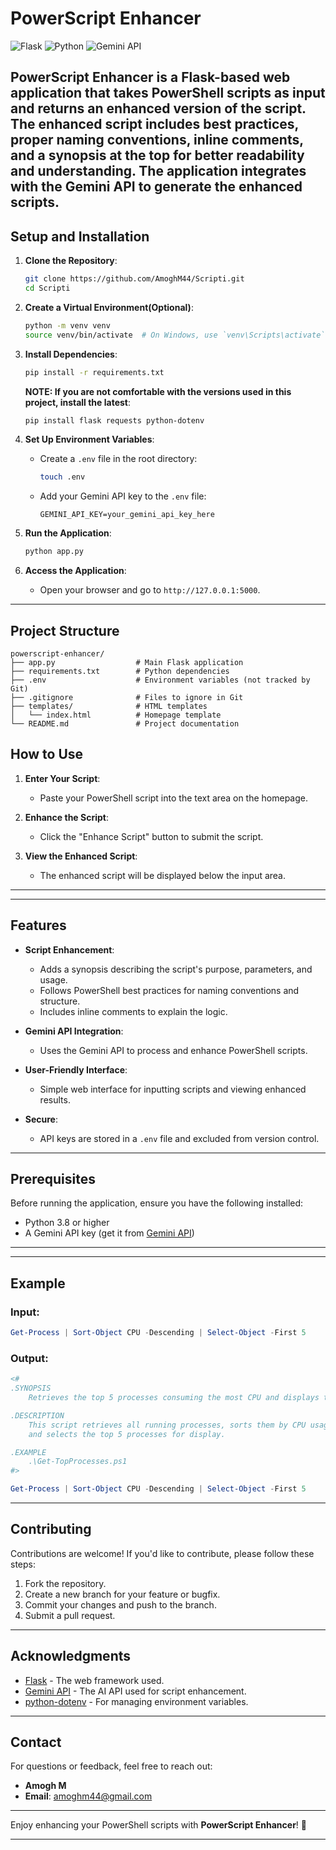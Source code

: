 # **PowerScript Enhancer**

![Flask](https://img.shields.io/badge/Framework-Flask-blue)
![Python](https://img.shields.io/badge/Language-Python-green)
![Gemini API](https://img.shields.io/badge/API-Gemini-orange)

PowerScript Enhancer is a Flask-based web application that takes PowerShell scripts as input and returns an enhanced version of the script. The enhanced script includes best practices, proper naming conventions, inline comments, and a synopsis at the top for better readability and understanding. The application integrates with the **Gemini API** to generate the enhanced scripts.
---
## **Setup and Installation**

1. **Clone the Repository**:
   ```bash
   git clone https://github.com/AmoghM44/Scripti.git
   cd Scripti
   ```

2. **Create a Virtual Environment(Optional)**:
   ```bash
   python -m venv venv
   source venv/bin/activate  # On Windows, use `venv\Scripts\activate`
   ```

3. **Install Dependencies**:
   ```bash
   pip install -r requirements.txt
   ```
   **NOTE: If you are not comfortable with the versions used in this project, install the latest**:
   ```bash
   pip install flask requests python-dotenv
   ```

5. **Set Up Environment Variables**:
   - Create a `.env` file in the root directory:
     ```bash
     touch .env
     ```
   - Add your Gemini API key to the `.env` file:
     ```
     GEMINI_API_KEY=your_gemini_api_key_here
     ```

6. **Run the Application**:
   ```bash
   python app.py
   ```

7. **Access the Application**:
   - Open your browser and go to `http://127.0.0.1:5000`.

---
## **Project Structure**

```
powerscript-enhancer/
├── app.py                  # Main Flask application
├── requirements.txt        # Python dependencies
├── .env                    # Environment variables (not tracked by Git)
├── .gitignore              # Files to ignore in Git
├── templates/              # HTML templates
│   └── index.html          # Homepage template
└── README.md               # Project documentation
```

## **How to Use**

1. **Enter Your Script**:
   - Paste your PowerShell script into the text area on the homepage.

2. **Enhance the Script**:
   - Click the "Enhance Script" button to submit the script.

3. **View the Enhanced Script**:
   - The enhanced script will be displayed below the input area.
---
---

## **Features**

- **Script Enhancement**:
  - Adds a synopsis describing the script's purpose, parameters, and usage.
  - Follows PowerShell best practices for naming conventions and structure.
  - Includes inline comments to explain the logic.

- **Gemini API Integration**:
  - Uses the Gemini API to process and enhance PowerShell scripts.

- **User-Friendly Interface**:
  - Simple web interface for inputting scripts and viewing enhanced results.

- **Secure**:
  - API keys are stored in a `.env` file and excluded from version control.

---

## **Prerequisites**

Before running the application, ensure you have the following installed:

- Python 3.8 or higher
- A Gemini API key (get it from [Gemini API](https://ai.google.dev/))

---

---

## **Example**

### Input:
```powershell
Get-Process | Sort-Object CPU -Descending | Select-Object -First 5
```

### Output:
```powershell
<#
.SYNOPSIS
    Retrieves the top 5 processes consuming the most CPU and displays their details.

.DESCRIPTION
    This script retrieves all running processes, sorts them by CPU usage in descending order,
    and selects the top 5 processes for display.

.EXAMPLE
    .\Get-TopProcesses.ps1
#>

Get-Process | Sort-Object CPU -Descending | Select-Object -First 5
```
---

## **Contributing**

Contributions are welcome! If you'd like to contribute, please follow these steps:

1. Fork the repository.
2. Create a new branch for your feature or bugfix.
3. Commit your changes and push to the branch.
4. Submit a pull request.
---

## **Acknowledgments**

- [Flask](https://flask.palletsprojects.com/) - The web framework used.
- [Gemini API](https://ai.google.dev/) - The AI API used for script enhancement.
- [python-dotenv](https://pypi.org/project/python-dotenv/) - For managing environment variables.

---

## **Contact**

For questions or feedback, feel free to reach out:

- **Amogh M**  
- **Email**: amoghm44@gmail.com

---

Enjoy enhancing your PowerShell scripts with **PowerScript Enhancer**! 🚀

---
